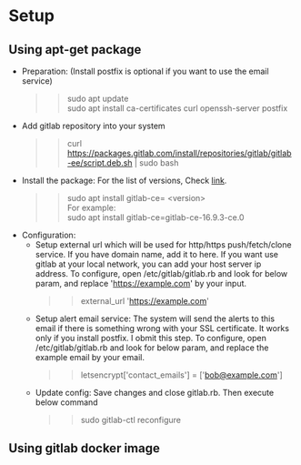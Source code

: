 # Setup
## Using apt-get package
- Preparation: (Install postfix is optional if you want to use the email service)
  >> sudo apt update  
  >> sudo apt install ca-certificates curl openssh-server postfix  
- Add gitlab repository into your system
  >> curl https://packages.gitlab.com/install/repositories/gitlab/gitlab-ee/script.deb.sh | sudo bash
- Install the package: For the list of versions, Check [link](https://packages.gitlab.com/gitlab/gitlab-ce).
  >> sudo apt install gitlab-ce= \<version\>  
  For example:  
  >> sudo apt install gitlab-ce=gitlab-ce-16.9.3-ce.0
- Configuration:
  - Setup external url which will be used for http/https push/fetch/clone service. If you have domain name, add it to here. If you want use gitlab at your local network, you can add your host server ip address. To configure, open /etc/gitlab/gitlab.rb and look for below param, and replace 'https://example.com' by your input.
    >> external_url 'https://example.com'
  - Setup alert email service: The system will send the alerts to this email if there is something wrong with your SSL certificate. It works only if you install postfix. I obmit this step. To configure, open /etc/gitlab/gitlab.rb and look for below param, and replace the example email by your email.
    >> letsencrypt['contact_emails'] = ['bob@example.com']
  - Update config: Save changes and close gitlab.rb. Then execute below command
    >> sudo gitlab-ctl reconfigure
## Using gitlab docker image
